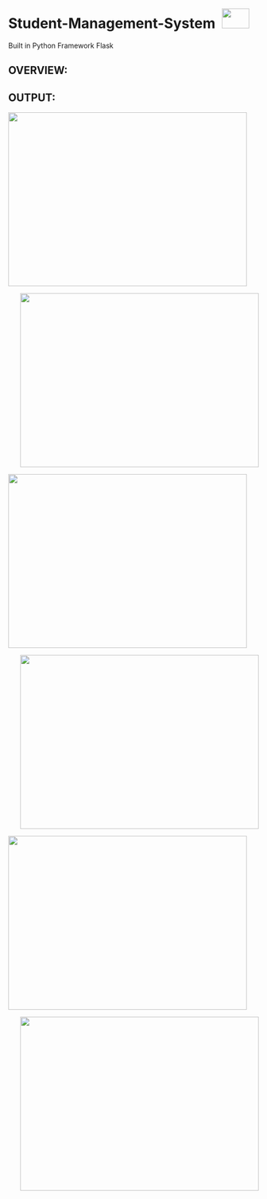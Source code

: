 # Student-Management-System  &nbsp;<img src="https://img.favpng.com/11/20/6/student-information-system-education-management-png-favpng-VCxiAgkzHMH9nxK2WDdbz51Ur.jpg" width="55" height="40">
Built in Python Framework Flask

## OVERVIEW:

## OUTPUT:
  <p>
  <p align="left"><img src="https://user-images.githubusercontent.com/122221586/226708839-aaf96004-3995-4dfe-8dbc-a07f6a474421.png" width=480 height=350>
  <p align="right"><img src="https://user-images.githubusercontent.com/122221586/226721875-09e99e2f-5dca-456d-866e-cfb89b395d00.png" width=480 height=350>
  <p align="left"><img src="https://user-images.githubusercontent.com/122221586/226718469-d16b4df3-457a-47ea-8ea9-8a25ee282a29.png" width=480 height=350>
  <p align="right"><img src="https://user-images.githubusercontent.com/122221586/226716791-846c60a5-c581-4b12-9189-1f46d94af104.png" width=480 height=350>
  <p align="left"><img src="https://user-images.githubusercontent.com/122221586/226719243-23dd82b2-99c5-4f66-8ce7-990ec4fe4d0f.png" width=480 height=350>
   <p align="right"><img src="https://user-images.githubusercontent.com/122221586/226721003-6df320a5-d801-4d64-9316-3f6d7c51d950.png" width=480 height=350>
</p>
